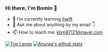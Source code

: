 ### Hi there, I'm Bomin 👋

- 🌱 I’m currently learning [Swift](https://swift.org)
- 💬 Ask me about anything by my email 👇
- 📫 How to reach me: kbm97121@naver.com
<!--
**BOMS2/BOMS2** is a ✨ _special_ ✨ repository because its `README.md` (this file) appears on your GitHub profile.

Here are some ideas to get you started:

- 🔭 I’m currently working on ...

- 👯 I’m looking to collaborate on ...
- 🤔 I’m looking for help with ...

- 😄 Pronouns: ...
- ⚡ Fun fact: ...
-->


[![Top Langs](https://github-readme-stats.vercel.app/api/top-langs/?username=BOMS2)](https://github.com/BOMS2/Top-Languages)
[![Anurag's github stats](https://github-readme-stats.vercel.app/api?username=BOMS2)](https://github.com/BOMS2)

